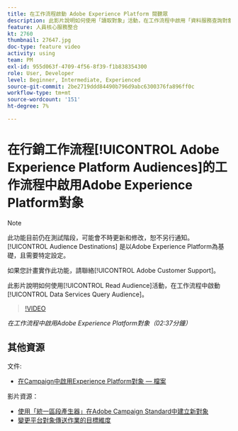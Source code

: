 ```yaml
---
title: 在工作流程啟動 Adobe Experience Platform 閱聽眾
description: 此影片說明如何使用「讀取對象」活動，在工作流程中啟用「資料服務查詢對象」。
feature: 人員核心服務整合
kt: 2760
thumbnail: 27647.jpg
doc-type: feature video
activity: using
team: PM
exl-id: 955d063f-4709-4f56-8f39-f1b838354300
role: User, Developer
level: Beginner, Intermediate, Experienced
source-git-commit: 2be2719ddd84490b796d9abc6300376fa896ff0c
workflow-type: tm+mt
source-wordcount: '151'
ht-degree: 7%

---
```


# 在行銷工作流程[!UICONTROL Adobe Experience Platform Audiences]的工作流程中啟用Adobe Experience Platform對象

>[!NOTE]
>
>此功能目前仍在測試階段，可能會不時更新和修改，恕不另行通知。 [!UICONTROL Audience Destinations] 是以Adobe Experience Platform為基礎，且需要特定設定。
>
>如果您計畫實作此功能，請聯絡[!UICONTROL Adobe Customer Support]。

此影片說明如何使用[!UICONTROL Read Audience]活動，在工作流程中啟動[!UICONTROL Data Services Query Audience]。

>[!VIDEO](https://video.tv.adobe.com/v/27647?quality=12)

*在工作流程中啟用Adobe Experience Platform對象（02:37分鐘）*

## 其他資源

文件:

* [在Campaign中啟用Experience Platform對象 — 檔案](https://docs.adobe.com/content/help/en/campaign-standard/using/profiles-and-audiences/working-with-adobe-experience-platform/aep-about-audience-destinations-service.html)

影片資源：

* [使用「統一區段產生器」在Adobe Campaign Standard中建立新對象](/help/profiles-and-audiences/audience-destinations/creating-audiences-using-segment-builder.md)
* [變更平台對象傳送作業的目標維度](/help/profiles-and-audiences/audience-destinations/changing-targeting-dimension.md)
